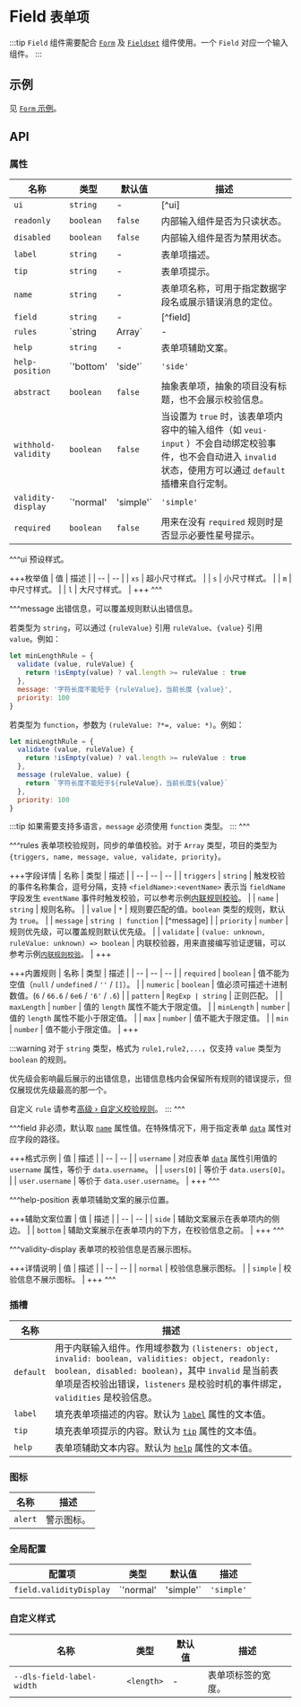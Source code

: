 # Field <small>表单项</small>

:::tip
`Field` 组件需要配合 [`Form`](./form) 及 [`Fieldset`](./fieldset) 组件使用。一个 `Field` 对应一个输入组件。
:::

## 示例

见 [`Form` 示例](./form#示例)。

## API

### 属性

| 名称 | 类型 | 默认值 | 描述 |
| -- | -- | -- | -- |
| ``ui`` | `string` | - | [^ui] |
| ``readonly`` | `boolean` | `false` | 内部输入组件是否为只读状态。 |
| ``disabled`` | `boolean` | `false` | 内部输入组件是否为禁用状态。 |
| ``label`` | `string` | - | 表单项描述。 |
| ``tip`` | `string` | - | 表单项提示。 |
| ``name`` | `string` | - | 表单项名称，可用于指定数据字段名或展示错误消息的定位。 |
| ``field`` | `string` | - | [^field] |
| ``rules`` | `string | Array<Object>` | - | [^rules] |
| ``help`` | `string` | - | 表单项辅助文案。 |
| ``help-position`` | `'bottom' | 'side'` | `'side'` | [^help-position] |
| ``abstract`` | `boolean` | `false` | 抽象表单项，抽象的项目没有标题，也不会展示校验信息。 |
| ``withhold-validity`` | `boolean` | `false` | 当设置为 `true` 时，该表单项内容中的输入组件（如 `veui-input` ）不会自动绑定校验事件，也不会自动进入 `invalid` 状态，使用方可以通过 `default` 插槽来自行定制。 |
| ``validity-display`` | `'normal' | 'simple'` | `'simple'` | [^validity-display] |
| ``required`` | `boolean` | `false` | 用来在没有 `required` 规则时是否显示必要性星号提示。 |

^^^ui
预设样式。

+++枚举值
| 值 | 描述 |
| -- | -- |
| `xs` | 超小尺寸样式。 |
| `s` | 小尺寸样式。 |
| `m` | 中尺寸样式。 |
| `l` | 大尺寸样式。 |
+++
^^^

^^^message
出错信息，可以覆盖规则默认出错信息。

若类型为 `string`，可以通过 `{ruleValue}` 引用 `ruleValue`、`{value}` 引用 `value`。例如：

```js
let minLengthRule = {
  validate (value, ruleValue) {
    return !isEmpty(value) ? val.length >= ruleValue : true
  },
  message: '字符长度不能短于 {ruleValue}，当前长度 {value}',
  priority: 100
}
```

若类型为 `function`，参数为 `(ruleValue: ?*=, value: *)`。例如：

```js
let minLengthRule = {
  validate (value, ruleValue) {
    return !isEmpty(value) ? val.length >= ruleValue : true
  },
  message (ruleValue, value) {
    return `字符长度不能短于${ruleValue}，当前长度${value}`
  },
  priority: 100
}
```

:::tip
如果需要支持多语言，`message` 必须使用 `function` 类型。
:::
^^^

^^^rules
表单项校验规则，同步的单值校验。对于 `Array` 类型，项目的类型为 `{triggers, name, message, value, validate, priority}`。

+++字段详情
| 名称 | 类型 | 描述 |
| -- | -- | -- |
| `triggers` | `string` | 触发校验的事件名称集合，逗号分隔，支持 `<fieldName>:<eventName>` 表示当 `fieldName` 字段发生 `eventName` 事件时触发校验，可以参考示例[内联规则校验](./form#内联规则校验)。 |
| `name` | `string` | 规则名称。 |
| `value` | `*` | 规则要匹配的值。`boolean` 类型的规则，默认为 `true`。 |
| `message` | `string | function` | [^message] |
| `priority` | `number` | 规则优先级，可以覆盖规则默认优先级。 |
| `validate` | `(value: unknown, ruleValue: unknown) => boolean` | 内联校验器，用来直接编写验证逻辑，可以参考示例[`内联规则校验`](./form#内联规则校验)。 |
+++

+++内置规则
| 名称 | 类型 | 描述 |
| -- | -- | -- |
| `required` | `boolean` | 值不能为空值（`null` / `undefined` / `''` / `[]`）。 |
| `numeric` | `boolean` | 值必须可描述十进制数值。(`6` / `66.6` / `6e6` / `'6'` / `.6`) |
| `pattern` | `RegExp | string` | 正则匹配。 |
| `maxLength` | `number` | 值的 `length` 属性不能大于限定值。 |
| `minLength` | `number` | 值的 `length` 属性不能小于限定值。 |
| `max` | `number` | 值不能大于限定值。 |
| `min` | `number` | 值不能小于限定值。 |
+++

:::warning
对于 `string` 类型，格式为 `rule1,rule2,...`，仅支持 `value` 类型为 `boolean` 的规则。

优先级会影响最后展示的出错信息，出错信息栈内会保留所有规则的错误提示，但仅展现优先级最高的那一个。

自定义 `rule` 请参考[高级 › 自定义校验规则](../advanced/custom-rules)。
:::
^^^

^^^field
非必须，默认取 [`name`](#props-name) 属性值。在特殊情况下，用于指定表单 [`data`](./form#props-data) 属性对应字段的路径。

+++格式示例
| 值 | 描述 |
| -- | -- |
| `username` | 对应表单 [`data`](./form#props-data) 属性引用值的 `username` 属性，等价于 `data.username`。 |
| `users[0]` | 等价于 `data.users[0]`。 |
| `user.username` | 等价于 `data.user.username`。 |
+++
^^^

^^^help-position
表单项辅助文案的展示位置。

+++辅助文案位置
| 值 | 描述 |
| -- | -- |
| `side` | 辅助文案展示在表单项内的侧边。 |
| `bottom` | 辅助文案展示在表单项内的下方，在校验信息之前。 |
+++
^^^

^^^validity-display
表单项的校验信息是否展示图标。

+++详情说明
| 值 | 描述 |
| -- | -- |
| `normal` | 校验信息展示图标。 |
| `simple` | 校验信息不展示图标。 |
+++
^^^

### 插槽

| 名称 | 描述 |
| -- | -- |
| ``default`` | 用于内联输入组件。作用域参数为 `(listeners: object, invalid: boolean, validities: object, readonly: boolean, disabled: boolean)`，其中 `invalid` 是当前表单项是否校验出错误，`listeners` 是校验时机的事件绑定，`validities` 是校验信息。 |
| ``label`` | 填充表单项描述的内容。默认为 [`label`](#props-label) 属性的文本值。 |
| ``tip`` | 填充表单项提示的内容。默认为 [`tip`](#props-tip) 属性的文本值。 |
| ``help`` | 表单项辅助文本内容。默认为 [`help`](#props-help) 属性的文本值。 |

### 图标

| 名称 | 描述 |
| -- | -- |
| ``alert`` | 警示图标。 |

### 全局配置

| 配置项 | 类型 | 默认值 | 描述 |
| -- | -- | -- | -- |
| ``field.validityDisplay`` | `'normal' | 'simple'` | `'simple'` | 见 [`validity-display`](#props-validity-display) 属性。 |

### 自定义样式

| 名称 | 类型 | 默认值 | 描述 |
| -- | -- | -- | -- |
| ``--dls-field-label-width`` | `<length>` | - | 表单项标签的宽度。 |
